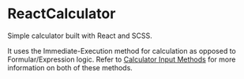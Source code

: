 # ReactCalculator
Simple calculator built with React and SCSS.

It uses the Immediate-Execution method for calculation as opposed to Formular/Expression logic.
Refer to [Calculator Input Methods](https://en.wikipedia.org/wiki/Calculator_input_methods) for more information on both of these methods.